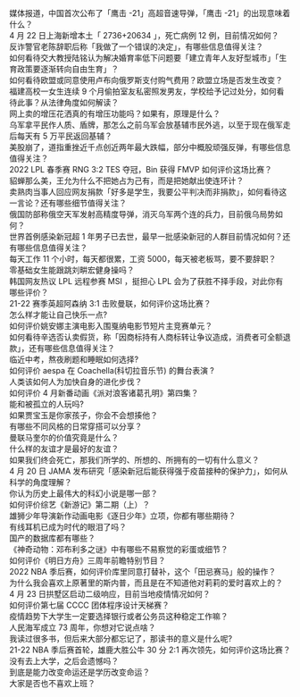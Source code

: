 媒体报道，中国首次公布了「鹰击 -21」高超音速导弹，「鹰击 -21」的出现意味着什么？  
4 月 22 日上海新增本土「 2736+20634 」，死亡病例 12 例，目前情况如何？  
反诈警官老陈辞职后称「我做了一个错误的决定」，有哪些信息值得关注？  
如何看待交大教授陆铭认为解决婚育率低下问题要「建立青年人友好型城市」「生育政策要逐渐转向自由生育」？  
如何看待欧盟或同意使用卢布向俄罗斯支付购气费用？欧盟立场是否发生改变？  
福建高校一女生连续 9 个月偷拍室友私密照发男友，学校给予记过处分，如何看待此事？从法律角度如何解读？  
网上卖的增压花洒真的有增压功能吗？如果有，原理是什么？  
乌军拿平民作人质、盾牌，那怎么之前乌军会放基辅市民外逃，以至于现在俄军走后每天有 5 万平民返回基辅？  
美股崩了，道指重挫近千点创近两年最大跌幅，部分中概股顽强反弹，有哪些信息值得关注？  
2022 LPL 春季赛 RNG 3:2 TES 夺冠，Bin 获得 FMVP 如何评价这场比赛？  
貂蝉那么美，王允为什么不把她占为己有，而是把她献出使连环计？  
卖熟肉当事人回应网友捐款「好多是学生，我要公平判决而非捐款」，如何看待这一言论？还有哪些细节值得关注？  
俄国防部称俄空天军发射高精度导弹，消灭乌军两个连的兵力，目前俄乌局势如何？  
世界首例感染新冠超 1 年男子已去世，最早一批感染新冠的人群目前情况如何？还有哪些信息值得关注？  
每天工作 11 个小时，每天都很累，工资 5000，每天被老板骂，要不要辞职？  
零基础女生能跟跳刘畊宏健身操吗？  
韩国网友热议 LPL 远程参赛 MSI ，挺担心 LPL 会为了获胜不择手段，对此你有哪些评价？  
21-22 赛季英超阿森纳 3:1 击败曼联，如何评价这场比赛？  
怎么样才能让自己快乐一点?  
如何评价姚安娜主演电影入围戛纳电影节短片主竞赛单元？  
如何看待辛选否认卖假货，称「因商标持有人商标转让争议造成，消费者可全额退款」，还有哪些信息值得关注？  
临近中考，熬夜刷题和睡眠如何选择?  
如何评价 aespa 在 Coachella(科切拉音乐节) 的舞台表演 ?  
人类该如何人为加快自身的进化步伐？  
如何评价 4 月新番动画《派对浪客诸葛孔明》第四集？  
能和被孤立的人玩吗?  
如果贾宝玉是你家孩子，你会不会想揍他？  
有哪些不同风格的日常穿搭可以分享？  
曼联马奎尔的价值究竟是什么？  
什么样的友谊才是最好的友谊？  
如果我们终会死亡，那我们所学的、所想的、所拥有的一切有什么意义？  
4 月 20 日 JAMA 发布研究「感染新冠后能获得强于疫苗接种的保护力」，如何从科学的角度理解？  
你认为历史上最伟大的科幻小说是哪一部？  
如何评价综艺《新游记》第二期（上）？  
雄狮少年导演新作动画电影《逐日少年》立项，你都有哪些期待？  
有线耳机已成为时代的眼泪了吗？  
国产的数据库都有哪些？  
《神奇动物：邓布利多之谜》中有哪些不易察觉的彩蛋或细节？  
如何评价《明日方舟》三周年前瞻特别节目？  
2022 NBA 季后赛，如何评价库里同意打替补，这个「田忌赛马」般的操作？  
为什么我会喜欢上原著里的斯内普，而且是在不知道他对莉莉的爱时喜欢上的？  
4 月 23 日拱墅区启动二级响应，目前当地疫情情况如何？  
如何评价第七届 CCCC 团体程序设计天梯赛？  
疫情趋势下大学生一定要选择银行或者公务员这种稳定工作嘛？  
人民海军成立 73 周年，你想对它说点啥？  
我读过很多书，但后来大部分都忘记了，那读书的意义是什么呢?  
21-22 NBA 季后赛首轮，雄鹿大胜公牛 30 分 2:1 再次领先，如何评价这场比赛？  
没有去上大学，之后会遗憾吗？  
到底是能力改变命运还是学历改变命运？  
大家是否也不喜欢上班？  

